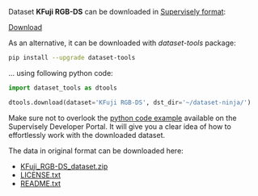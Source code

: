 Dataset **KFuji RGB-DS** can be downloaded in [Supervisely format](https://developer.supervisely.com/api-references/supervisely-annotation-json-format):

 [Download](https://assets.supervisely.com/supervisely-supervisely-assets-public/teams_storage/k/G/HP/ns3PRDIssQTlkJKxl82hhvWTYEoofDpYJajWUFgNIJKTox605Y4J06fQMSm8s1C7FL74YR9ZkHJVUpepVGpTtMtY26prcUU7YQwGqDWG0BtFFJIko9bbPlJhXXoU.tar)

As an alternative, it can be downloaded with *dataset-tools* package:
``` bash
pip install --upgrade dataset-tools
```

... using following python code:
``` python
import dataset_tools as dtools

dtools.download(dataset='KFuji RGB-DS', dst_dir='~/dataset-ninja/')
```
Make sure not to overlook the [python code example](https://developer.supervisely.com/getting-started/python-sdk-tutorials/iterate-over-a-local-project) available on the Supervisely Developer Portal. It will give you a clear idea of how to effortlessly work with the downloaded dataset.

The data in original format can be downloaded here:

- [KFuji_RGB-DS_dataset.zip](https://zenodo.org/record/3715991/files/KFuji_RGB-DS_dataset.zip?download=1)
- [LICENSE.txt](https://zenodo.org/record/3715991/files/LICENSE.txt?download=1)
- [README.txt](https://zenodo.org/record/3715991/files/README.txt?download=1)
